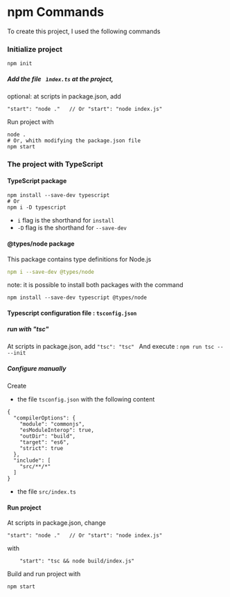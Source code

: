 # npm Commands
To create this project, I used the following commands

### Initialize project
```
npm init
``` 
##### Add the file ` ìndex.ts` at the project, 
optional: at scripts in package.json, add 

```
"start": "node ."   // Or "start": "node index.js"
``` 
Run project with 
```
node . 
# Or, whith modifying the package.json file
npm start
```
### The project with TypeScript

#### TypeScript package
```
npm install --save-dev typescript
# Or 
npm i -D typescript
```
- `i` flag is the shorthand for `install`
- `-D` flag is the shorthand for `--save-dev`

#### @types/node package
This package contains type definitions for Node.js
```yaml
npm i --save-dev @types/node
```
note: it is possible to install both packages with the command
```
npm install --save-dev typescript @types/node

```
#### Typescript configuration file : `tsconfig.json`
##### run with "tsc"
At scripts in package.json, add `"tsc": "tsc" ` And execute : `npm run tsc -- --init`
##### Configure manually
Create 
- the file `tsconfig.json` with the following content
```
{
  "compilerOptions": {
    "module": "commonjs",
    "esModuleInterop": true,
    "outDir": "build",
    "target": "es6",
    "strict": true
  },
  "include": [
    "src/**/*"
  ]
}
```
- the file `src/index.ts` 

#### Run project
At scripts in package.json, change
```
"start": "node ."   // Or "start": "node index.js"
``` 
with 
```
    "start": "tsc && node build/index.js"
```
Build and run project with 

```
npm start
```
